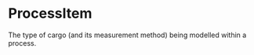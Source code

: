ProcessItem
===========

The type of cargo (and its measurement method) being modelled within a process.
